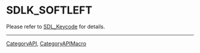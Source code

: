 # SDLK_SOFTLEFT

Please refer to [SDL_Keycode](SDL_Keycode) for details.

----
[CategoryAPI](CategoryAPI), [CategoryAPIMacro](CategoryAPIMacro)

